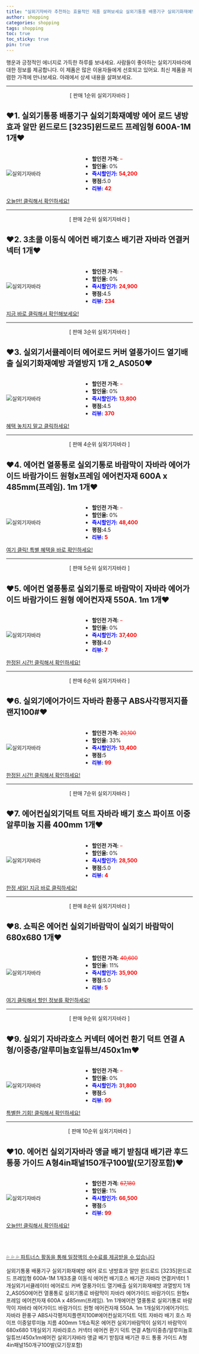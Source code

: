 ```yaml
---
title: "실외기자바라 추천하는 효율적인 제품 살펴보세요 실외기통풍 배풍기구 실외기화재예방 에어 로드"
author: shopping
categories: shopping
tags: shopping
toc: true
toc_sticky: true
pin: true
---
```

행운과 긍정적인 에너지로 가득한 하루를 보내세요. 사람들이 좋아하는 실외기자바라에 대한 정보를 제공합니다. 이 제품은 많은 이용자들에게 선호되고 있어요. 최신 제품을 저렴한 가격에 만나보세요. 아래에서 상세 내용을 살펴보세요.

---
<p class="toplist" style="margin: 0 auto; display: block; width: fit-content;">[ 판매 1순위 실외기자바라 ]</p>

<h2><strong>❤️1. 실외기통풍 배풍기구 실외기화재예방 에어 로드 냉방효과 알만 윈드로드 [3235]윈드로드 프레임형 600A-1M 1개❤️</strong></h2>

<div style="display: flex; align-items: center;">
    <div style="flex: 0.4;">
        <img src="https://thumbnail6.coupangcdn.com/thumbnails/remote/230x230ex/image/vendor_inventory/f042/9bd11f6d2476586f98e075387d3f27d3e4f2301ed2b73023994e08258d05.png" alt="실외기자바라" style="max-width: 100%;">
    </div>
    <div style="flex: 0.6; margin-left: 10px;">
        <ul>
            <li><strong>할인전 가격:</strong> <del style="color: red;">-</del></li>
            <li><strong>할인율:</strong> 0%</li>
            <li><span style='color:blue'><strong>즉시할인가:</strong></span> <span style='color:red'><strong>54,200</strong></span></li>
            <li><strong>평점:</strong>5.0</li>
            <li><span style='color:blue'><strong>리뷰:</strong></span> <span style='color:red'><strong>42</strong></span></li>
        </ul>
    </div>
</div>
<div class="center">
    <a href="https://William4Davisa.github.io?lptag=AF9450613&subid=githubio&pageKey=6453928797&traceid=V0-153&itemId=14021019335&vendorItemId=86024857625" class="myButton">
        오늘만! 클릭해서 확인하세요!
    </a>
</div>


---
<p class="toplist" style="margin: 0 auto; display: block; width: fit-content;">[ 판매 2순위 실외기자바라 ]</p>

<h2><strong>❤️2. 3초쿨 이동식 에어컨 배기호스 배기관 자바라 연결커넥터 1개❤️</strong></h2>

<div style="display: flex; align-items: center;">
    <div style="flex: 0.4;">
        <img src="https://thumbnail8.coupangcdn.com/thumbnails/remote/230x230ex/image/vendor_inventory/d8b4/aedfbedd713f5d4f95cd41c9f173296fd367fdb68c1359684b6165adf7e8.jpg" alt="실외기자바라" style="max-width: 100%;">
    </div>
    <div style="flex: 0.6; margin-left: 10px;">
        <ul>
            <li><strong>할인전 가격:</strong> <del style="color: red;">-</del></li>
            <li><strong>할인율:</strong> 0%</li>
            <li><span style='color:blue'><strong>즉시할인가:</strong></span> <span style='color:red'><strong>24,900</strong></span></li>
            <li><strong>평점:</strong>4.5</li>
            <li><span style='color:blue'><strong>리뷰:</strong></span> <span style='color:red'><strong>234</strong></span></li>
        </ul>
    </div>
</div>
<div class="center">
    <a href="https://William4Davisa.github.io?lptag=AF9450613&subid=githubio&pageKey=7204747875&traceid=V0-153&itemId=18218668475&vendorItemId=85366451669" class="myButton">
        지금 바로 클릭해서 확인해보세요!
    </a>
</div>


---
<p class="toplist" style="margin: 0 auto; display: block; width: fit-content;">[ 판매 3순위 실외기자바라 ]</p>

<h2><strong>❤️3. 실외기서큘레이터 에어로드 커버 열풍가이드 열기배출 실외기화재예방 과열방지 1개 2_AS050❤️</strong></h2>

<div style="display: flex; align-items: center;">
    <div style="flex: 0.4;">
        <img src="https://thumbnail9.coupangcdn.com/thumbnails/remote/230x230ex/image/vendor_inventory/7706/a6b6980979f7ae9199189e617c573d53d9a2af5d082367e4327e8ff95747.jpg" alt="실외기자바라" style="max-width: 100%;">
    </div>
    <div style="flex: 0.6; margin-left: 10px;">
        <ul>
            <li><strong>할인전 가격:</strong> <del style="color: red;">-</del></li>
            <li><strong>할인율:</strong> 0%</li>
            <li><span style='color:blue'><strong>즉시할인가:</strong></span> <span style='color:red'><strong>13,800</strong></span></li>
            <li><strong>평점:</strong>4.5</li>
            <li><span style='color:blue'><strong>리뷰:</strong></span> <span style='color:red'><strong>370</strong></span></li>
        </ul>
    </div>
</div>
<div class="center">
    <a href="https://William4Davisa.github.io?lptag=AF9450613&subid=githubio&pageKey=264555921&traceid=V0-153&itemId=829500585&vendorItemId=5110021045" class="myButton">
        혜택 놓치지 말고 클릭하세요!
    </a>
</div>


---
<p class="toplist" style="margin: 0 auto; display: block; width: fit-content;">[ 판매 4순위 실외기자바라 ]</p>

<h2><strong>❤️4. 에어컨 열풍통로 실외기통로 바람막이 자바라 에어가이드 바람가이드 원형x프레임 에어컨자재 600A x 485mm(프레임). 1m 1개❤️</strong></h2>

<div style="display: flex; align-items: center;">
    <div style="flex: 0.4;">
        <img src="https://thumbnail7.coupangcdn.com/thumbnails/remote/230x230ex/image/vendor_inventory/9ea1/94c53c39d6bcfd485c089d243cfb42d120da66267d67a81102e9a8a961b5.jpg" alt="실외기자바라" style="max-width: 100%;">
    </div>
    <div style="flex: 0.6; margin-left: 10px;">
        <ul>
            <li><strong>할인전 가격:</strong> <del style="color: red;">-</del></li>
            <li><strong>할인율:</strong> 0%</li>
            <li><span style='color:blue'><strong>즉시할인가:</strong></span> <span style='color:red'><strong>48,400</strong></span></li>
            <li><strong>평점:</strong>4.5</li>
            <li><span style='color:blue'><strong>리뷰:</strong></span> <span style='color:red'><strong>5</strong></span></li>
        </ul>
    </div>
</div>
<div class="center">
    <a href="https://William4Davisa.github.io?lptag=AF9450613&subid=githubio&pageKey=7340017870&traceid=V0-153&itemId=18863340443&vendorItemId=85992276220" class="myButton">
        여기 클릭! 특별 혜택을 바로 확인하세요!
    </a>
</div>


---
<p class="toplist" style="margin: 0 auto; display: block; width: fit-content;">[ 판매 5순위 실외기자바라 ]</p>

<h2><strong>❤️5. 에어컨 열풍통로 실외기통로 바람막이 자바라 에어가이드 바람가이드 원형 에어컨자재 550A. 1m 1개❤️</strong></h2>

<div style="display: flex; align-items: center;">
    <div style="flex: 0.4;">
        <img src="https://thumbnail7.coupangcdn.com/thumbnails/remote/230x230ex/image/vendor_inventory/0eb5/d95f0534dad83a4678a8cec57095e6b864133e3d01d8c735895ee69f7ec8.jpg" alt="실외기자바라" style="max-width: 100%;">
    </div>
    <div style="flex: 0.6; margin-left: 10px;">
        <ul>
            <li><strong>할인전 가격:</strong> <del style="color: red;">-</del></li>
            <li><strong>할인율:</strong> 0%</li>
            <li><span style='color:blue'><strong>즉시할인가:</strong></span> <span style='color:red'><strong>37,400</strong></span></li>
            <li><strong>평점:</strong>4.0</li>
            <li><span style='color:blue'><strong>리뷰:</strong></span> <span style='color:red'><strong>7</strong></span></li>
        </ul>
    </div>
</div>
<div class="center">
    <a href="https://William4Davisa.github.io?lptag=AF9450613&subid=githubio&pageKey=7400113526&traceid=V0-153&itemId=19152020935&vendorItemId=85992122509" class="myButton">
        한정된 시간! 클릭해서 확인하세요!
    </a>
</div>


---
<p class="toplist" style="margin: 0 auto; display: block; width: fit-content;">[ 판매 6순위 실외기자바라 ]</p>

<h2><strong>❤️6. 실외기에어가이드 자바라 환풍구 ABS사각평저지플랜지100#❤️</strong></h2>

<div style="display: flex; align-items: center;">
    <div style="flex: 0.4;">
        <img src="https://thumbnail6.coupangcdn.com/thumbnails/remote/230x230ex/image/vendor_inventory/3ebc/d9375da194907eddc6813efd689d95ffb66baef81e37231bb30994f8854e.png" alt="실외기자바라" style="max-width: 100%;">
    </div>
    <div style="flex: 0.6; margin-left: 10px;">
        <ul>
            <li><strong>할인전 가격:</strong> <del style="color: red;">20,100</del></li>
            <li><strong>할인율:</strong> 33%</li>
            <li><span style='color:blue'><strong>즉시할인가:</strong></span> <span style='color:red'><strong>13,400</strong></span></li>
            <li><strong>평점:</strong>5</li>
            <li><span style='color:blue'><strong>리뷰:</strong></span> <span style='color:red'><strong>99</strong></span></li>
        </ul>
    </div>
</div>
<div class="center">
    <a href="https://William4Davisa.github.io?lptag=AF9450613&subid=githubio&pageKey=8205160860&traceid=V0-153&itemId=23532968561&vendorItemId=90599175803" class="myButton">
        한정된 시간! 클릭해서 확인하세요!
    </a>
</div>


---
<p class="toplist" style="margin: 0 auto; display: block; width: fit-content;">[ 판매 7순위 실외기자바라 ]</p>

<h2><strong>❤️7. 에어컨실외기덕트 덕트 자바라 배기 호스 파이프 이중알루미늄 지름 400mm 1개❤️</strong></h2>

<div style="display: flex; align-items: center;">
    <div style="flex: 0.4;">
        <img src="https://thumbnail7.coupangcdn.com/thumbnails/remote/230x230ex/image/vendor_inventory/75ac/eea357f2ab1042c4ea34df27e82c5c7c8f96d0d8b7bde292c66dceb08abc.png" alt="실외기자바라" style="max-width: 100%;">
    </div>
    <div style="flex: 0.6; margin-left: 10px;">
        <ul>
            <li><strong>할인전 가격:</strong> <del style="color: red;">-</del></li>
            <li><strong>할인율:</strong> 0%</li>
            <li><span style='color:blue'><strong>즉시할인가:</strong></span> <span style='color:red'><strong>28,500</strong></span></li>
            <li><strong>평점:</strong>5.0</li>
            <li><span style='color:blue'><strong>리뷰:</strong></span> <span style='color:red'><strong>4</strong></span></li>
        </ul>
    </div>
</div>
<div class="center">
    <a href="https://William4Davisa.github.io?lptag=AF9450613&subid=githubio&pageKey=7354386215&traceid=V0-153&itemId=18932874895&vendorItemId=86059638049" class="myButton">
        한정 세일! 지금 바로 클릭하세요!
    </a>
</div>


---
<p class="toplist" style="margin: 0 auto; display: block; width: fit-content;">[ 판매 8순위 실외기자바라 ]</p>

<h2><strong>❤️8. 쇼픽온 에어컨 실외기바람막이 실외기 바람막이 680x680 1개❤️</strong></h2>

<div style="display: flex; align-items: center;">
    <div style="flex: 0.4;">
        <img src="https://thumbnail7.coupangcdn.com/thumbnails/remote/230x230ex/image/vendor_inventory/b9e0/bbed05a46a459b25eb5f84b1b14c9237ece8328e33d207a2ea6ae7f26983.jpg" alt="실외기자바라" style="max-width: 100%;">
    </div>
    <div style="flex: 0.6; margin-left: 10px;">
        <ul>
            <li><strong>할인전 가격:</strong> <del style="color: red;">40,600</del></li>
            <li><strong>할인율:</strong> 11%</li>
            <li><span style='color:blue'><strong>즉시할인가:</strong></span> <span style='color:red'><strong>35,900</strong></span></li>
            <li><strong>평점:</strong>5.0</li>
            <li><span style='color:blue'><strong>리뷰:</strong></span> <span style='color:red'><strong>5</strong></span></li>
        </ul>
    </div>
</div>
<div class="center">
    <a href="https://William4Davisa.github.io?lptag=AF9450613&subid=githubio&pageKey=7371791725&traceid=V0-153&itemId=19017876927&vendorItemId=86142380173" class="myButton">
        여기 클릭해서 할인 정보를 확인하세요!
    </a>
</div>


---
<p class="toplist" style="margin: 0 auto; display: block; width: fit-content;">[ 판매 9순위 실외기자바라 ]</p>

<h2><strong>❤️9. 실외기 자바라호스 커넥터 에어컨 환기 덕트 연결 A형/이중층/알루미늄호일튜브/450x1m❤️</strong></h2>

<div style="display: flex; align-items: center;">
    <div style="flex: 0.4;">
        <img src="https://thumbnail8.coupangcdn.com/thumbnails/remote/230x230ex/image/vendor_inventory/f146/a41425b63a9b0550151ab991461f05b486462bd63d3f030d8161b0c624f3.jpg" alt="실외기자바라" style="max-width: 100%;">
    </div>
    <div style="flex: 0.6; margin-left: 10px;">
        <ul>
            <li><strong>할인전 가격:</strong> <del style="color: red;">-</del></li>
            <li><strong>할인율:</strong> 0%</li>
            <li><span style='color:blue'><strong>즉시할인가:</strong></span> <span style='color:red'><strong>31,800</strong></span></li>
            <li><strong>평점:</strong>5</li>
            <li><span style='color:blue'><strong>리뷰:</strong></span> <span style='color:red'><strong>99</strong></span></li>
        </ul>
    </div>
</div>
<div class="center">
    <a href="https://William4Davisa.github.io?lptag=AF9450613&subid=githubio&pageKey=8087773085&traceid=V0-153&itemId=22830788108&vendorItemId=89865551029" class="myButton">
        특별한 기회! 클릭해서 확인하세요!
    </a>
</div>


---
<p class="toplist" style="margin: 0 auto; display: block; width: fit-content;">[ 판매 10순위 실외기자바라 ]</p>

<h2><strong>❤️10. 에어컨 실외기자바라 앵글 배기 받침대 배기관 후드 통풍 가이드 A형4in패널150개구100발(모기장포함)❤️</strong></h2>

<div style="display: flex; align-items: center;">
    <div style="flex: 0.4;">
        <img src="https://thumbnail6.coupangcdn.com/thumbnails/remote/230x230ex/image/vendor_inventory/20ca/bdc8af9709181c6781adf9ac95ae1c0b8cc756245c4723d5c0cabcc58003.png" alt="실외기자바라" style="max-width: 100%;">
    </div>
    <div style="flex: 0.6; margin-left: 10px;">
        <ul>
            <li><strong>할인전 가격:</strong> <del style="color: red;">67,180</del></li>
            <li><strong>할인율:</strong> 1%</li>
            <li><span style='color:blue'><strong>즉시할인가:</strong></span> <span style='color:red'><strong>66,500</strong></span></li>
            <li><strong>평점:</strong>5</li>
            <li><span style='color:blue'><strong>리뷰:</strong></span> <span style='color:red'><strong>99</strong></span></li>
        </ul>
    </div>
</div>
<div class="center">
    <a href="https://William4Davisa.github.io?lptag=AF9450613&subid=githubio&pageKey=8057306511&traceid=V0-153&itemId=22619648446&vendorItemId=89661205290" class="myButton">
        오늘만! 클릭해서 확인하세요!
    </a>
</div>

<br><br><br>[💦 💦 💦 파트너스 활동을 통해 일정액의 수수료를 제공받을 수 있습니다](https://link.coupang.com/a/bcpT2c)<br><br>실외기통풍 배풍기구 실외기화재예방 에어 로드 냉방효과 알만 윈드로드 [3235]윈드로드 프레임형 600A-1M 1개3초쿨 이동식 에어컨 배기호스 배기관 자바라 연결커넥터 1개실외기서큘레이터 에어로드 커버 열풍가이드 열기배출 실외기화재예방 과열방지 1개 2_AS050에어컨 열풍통로 실외기통로 바람막이 자바라 에어가이드 바람가이드 원형x프레임 에어컨자재 600A x 485mm(프레임). 1m 1개에어컨 열풍통로 실외기통로 바람막이 자바라 에어가이드 바람가이드 원형 에어컨자재 550A. 1m 1개실외기에어가이드 자바라 환풍구 ABS사각평저지플랜지100#에어컨실외기덕트 덕트 자바라 배기 호스 파이프 이중알루미늄 지름 400mm 1개쇼픽온 에어컨 실외기바람막이 실외기 바람막이 680x680 1개실외기 자바라호스 커넥터 에어컨 환기 덕트 연결 A형/이중층/알루미늄호일튜브/450x1m에어컨 실외기자바라 앵글 배기 받침대 배기관 후드 통풍 가이드 A형4in패널150개구100발(모기장포함)